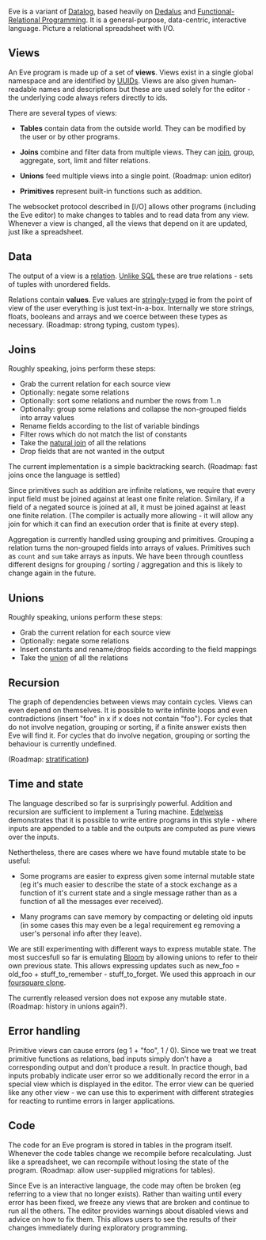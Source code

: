 Eve is a variant of [Datalog](https://en.wikipedia.org/wiki/Datalog), based heavily on [Dedalus](http://www.eecs.berkeley.edu/Pubs/TechRpts/2009/EECS-2009-173.html) and [Functional-Relational Programming](http://shaffner.us/cs/papers/tarpit.pdf). It is a general-purpose, data-centric, interactive language. Picture a relational spreadsheet with I/O.

## Views

An Eve program is made up of a set of __views__. Views exist in a single global namespace and are identified by [UUIDs](https://en.wikipedia.org/wiki/Universally_unique_identifier). Views are also given human-readable names and descriptions but these are used solely for the editor - the underlying code always refers directly to ids.

There are several types of views:

* __Tables__ contain data from the outside world. They can be modified by the user or by other programs.

* __Joins__ combine and filter data from multiple views. They can [join](https://en.wikipedia.org/wiki/Relational_algebra#Joins_and_join-like_operators), group, aggregate, sort, limit and filter relations.

* __Unions__ feed multiple views into a single point. (Roadmap: union editor)

* __Primitives__ represent built-in functions such as addition.

The websocket protocol described in [I/O] allows other programs (including the Eve editor) to make changes to tables and to read data from any view. Whenever a view is changed, all the views that depend on it are updated, just like a spreadsheet.

## Data

The output of a view is a [relation](https://en.wikipedia.org/wiki/Relation_%28database%29). [Unlike SQL](http://airbladesoftware.com/notes/relational-databases-are-not-relational/) these are true relations - sets of tuples with unordered fields.

Relations contain __values__. Eve values are [stringly-typed](http://c2.com/cgi/wiki?StringlyTyped) ie from the point of view of the user everything is just text-in-a-box. Internally we store strings, floats, booleans and arrays and we coerce between these types as necessary. (Roadmap: strong typing, custom types).

## Joins

Roughly speaking, joins perform these steps:

* Grab the current relation for each source view
* Optionally: negate some relations
* Optionally: sort some relations and number the rows from 1..n
* Optionally: group some relations and collapse the non-grouped fields into array values
* Rename fields according to the list of variable bindings
* Filter rows which do not match the list of constants
* Take the [natural join](https://en.wikipedia.org/wiki/Relational_algebra#.E2.8B.88) of all the relations
* Drop fields that are not wanted in the output

The current implementation is a simple backtracking search. (Roadmap: fast joins once the language is settled)

Since primitives such as addition are infinite relations, we require that every input field must be joined against at least one finite relation. Similary, if a field of a negated source is joined at all, it must be joined against at least one finite relation. (The compiler is actually more allowing - it will allow any join for which it can find an execution order that is finite at every step).

Aggregation is currently handled using grouping and primitives. Grouping a relation turns the non-grouped fields into arrays of values. Primitives such as `count` and `sum` take arrays as inputs. We have been through countless different designs for grouping / sorting / aggregation and this is likely to change again in the future.

## Unions

Roughly speaking, unions perform these steps:

* Grab the current relation for each source view
* Optionally: negate some relations
* Insert constants and rename/drop fields according to the field mappings
* Take the [union](https://en.wikipedia.org/wiki/Union_%28set_theory%29) of all the relations

## Recursion

The graph of dependencies between views may contain cycles. Views can even depend on themselves. It is possible to write infinite loops and even contradictions (insert "foo" in x if x does not contain "foo"). For cycles that do not involve negation, grouping or sorting, if a finite answer exists then Eve will find it. For cycles that do involve negation, grouping or sorting the behaviour is currently undefined.

(Roadmap: [stratification](http://webdam.inria.fr/Alice/pdfs/Chapter-15.pdf))

## Time and state

The language described so far is surprisingly powerful. Addition and recursion are sufficient to implement a Turing machine. [Edelweiss](http://db.cs.berkeley.edu/papers/vldb14-edelweiss.pdf) demonstrates that it is possible to write entire programs in this style - where inputs are appended to a table and the outputs are computed as pure views over the inputs.

Nethertheless, there are cases where we have found mutable state to be useful:

* Some programs are easier to express given some internal mutable state (eg it's much easier to describe the state of a stock exchange as a function of it's current state and a single message rather than as a function of all the messages ever received).

* Many programs can save memory by compacting or deleting old inputs (in some cases this may even be a legal requirement eg removing a user's personal info after they leave).

We are still experimenting with different ways to express mutable state. The most succesfull so far is emulating [Bloom](http://boom.cs.berkeley.edu/) by allowing unions to refer to their own previous state. This allows expressing updates such as new_foo = old_foo + stuff_to_remember - stuff_to_forget. We used this approach in our [foursquare clone](http://incidentalcomplexity.com/2015/07/02/march-april-may-june/).

The currently released version does not expose any mutable state. (Roadmap: history in unions again?).

## Error handling

Primitive views can cause errors (eg 1 + "foo", 1 / 0). Since we treat we treat primitive functions as relations, bad inputs simply don't have a corresponding output and don't produce a result. In practice though, bad inputs probably indicate user error so we additionally record the error in a special view which is displayed in the editor. The error view can be queried like any other view - we can use this to experiment with different strategies for reacting to runtime errors in larger applications.

## Code

The code for an Eve program is stored in tables in the program itself. Whenever the code tables change we recompile before recalculating. Just like a spreadsheet, we can recompile without losing the state of the program. (Roadmap: allow user-supplied migrations for tables).

Since Eve is an interactive language, the code may often be broken (eg referring to a view that no longer exists). Rather than waiting until every error has been fixed, we freeze any views that are broken and continue to run all the others. The editor provides warnings about disabled views and advice on how to fix them. This allows users to see the results of their changes immediately during exploratory programming.
